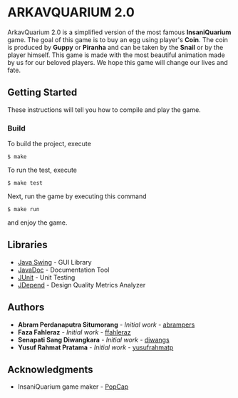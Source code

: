 # ARKAVQUARIUM 2.0

ArkavQuarium 2.0 is a simplified version of the most famous **InsaniQuarium** game. The goal of this game is to buy an egg using player's **Coin**. The coin is produced by **Guppy** or **Piranha** and can be taken by the **Snail** or by the player himself. This game is made with the most beautiful animation made by us for our beloved players. We hope this game will change our lives and fate.

## Getting Started

These instructions will tell you how to compile and play the game.

### Build

To build the project, execute
```sh-session
$ make
```

To run the test, execute
```sh-session
$ make test
```

Next, run the game by executing this command
```
$ make run
```

and enjoy the game.

## Libraries

* [Java Swing](https://docs.oracle.com/javase/9/docs/api/javax/swing/package-summary.html) - GUI Library
* [JavaDoc](https://docs.oracle.com/javase/9/docs/api/jdk.javadoc-summary.html) - Documentation Tool
* [JUnit](https://junit.org/junit4/javadoc/latest/) - Unit Testing
* [JDepend](http://mcs.une.edu.au/doc/jdepend/docs/JDepend.html) - Design Quality Metrics Analyzer

## Authors

* **Abram Perdanaputra Situmorang** - *Initial work* - [abrampers](https://github.com/abrampers)
* **Faza Fahleraz** - *Initial work* - [ffahleraz](https://github.com/ffahleraz)
* **Senapati Sang Diwangkara** - *Initial work* - [diwangs](https://github.com/diwangs)
* **Yusuf Rahmat Pratama** - *Initial work* - [yusufrahmatp](https://github.com/yusufrahmatp)

## Acknowledgments

* InsaniQuarium game maker - [PopCap](https://www.ea.com/studios/popcap)
